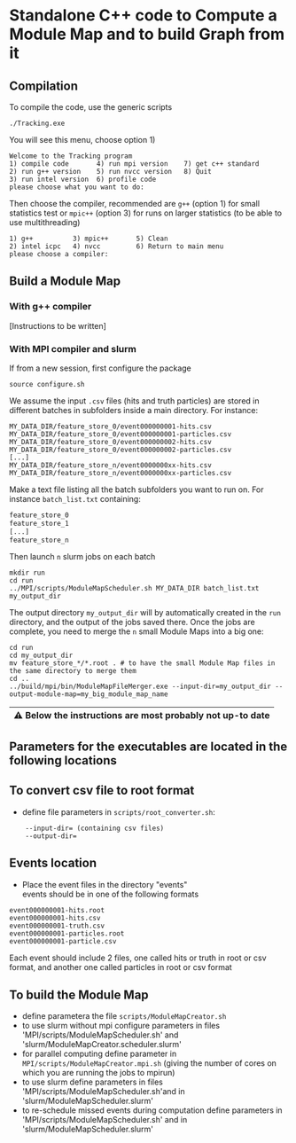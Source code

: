 # Standalone C++ code to Compute a Module Map and to build Graph from it

## Compilation

To compile the code, use the generic scripts
```console
./Tracking.exe
```
You will see this menu, choose option 1)
```console
Welcome to the Tracking program
1) compile code	      4) run mpi version    7) get c++ standard
2) run g++ version    5) run nvcc version   8) Quit
3) run intel version  6) profile code
please choose what you want to do:
```
Then choose the compiler, recommended are `g++` (option 1) for small statistics test or `mpic++` (option 3) for runs on larger statistics (to be able to use multithreading)
```console
1) g++			3) mpic++		5) Clean
2) intel icpc	4) nvcc			6) Return to main menu
please choose a compiler:
```

## Build a Module Map

### With g++ compiler 

[Instructions to be written]

### With MPI compiler and slurm

If from a new session, first configure the package
```console
source configure.sh
````
We assume the input `.csv` files (hits and truth particles) are stored in different batches in subfolders inside a main directory. For instance:
 ```
 MY_DATA_DIR/feature_store_0/event000000001-hits.csv
 MY_DATA_DIR/feature_store_0/event000000001-particles.csv
 MY_DATA_DIR/feature_store_0/event000000002-hits.csv
 MY_DATA_DIR/feature_store_0/event000000002-particles.csv
[...]
MY_DATA_DIR/feature_store_n/event0000000xx-hits.csv
MY_DATA_DIR/feature_store_n/event0000000xx-particles.csv
```
Make a text file listing all the batch subfolders you want to run on. For instance `batch_list.txt` containing:
```txt
feature_store_0
feature_store_1
[...]
feature_store_n
```

Then launch `n` slurm jobs on each batch
```console
mkdir run
cd run
../MPI/scripts/ModuleMapScheduler.sh MY_DATA_DIR batch_list.txt my_output_dir
```
The output directory `my_output_dir` will by automatically created in the `run` directory, and the output of the jobs saved there.
Once the jobs are complete, you need to merge the `n` small Module Maps into a big one:
```console
cd run
cd my_output_dir
mv feature_store_*/*.root . # to have the small Module Map files in the same directory to merge them
cd ..
../build/mpi/bin/ModuleMapFileMerger.exe --input-dir=my_output_dir --output-module-map=my_big_module_map_name
```



| :warning:  Below the instructions are most probably not up-to date   |
|----------------------------------------------------------------------|

## Parameters for the executables are located in the following locations

## To convert csv file to root format

* define file parameters in `scripts/root_converter.sh`:
```  
    --input-dir= (containing csv files)  
    --output-dir=
```

## Events location  

* Place the event files in the directory "events"  
events should be in one of the following formats  
```
event000000001-hits.root  
event000000001-hits.csv  
event000000001-truth.csv  
event000000001-particles.root  
event000000001-particle.csv
```  
Each event should include 2 files, one called hits or truth in root or csv format, and another one called particles in root or csv format

## To build the Module Map

* define parametera the file `scripts/ModuleMapCreator.sh`
* to use slurm without mpi configure parameters in files 'MPI/scripts/ModuleMapScheduler.sh' and 'slurm/ModuleMapCreator.scheduler.slurm'
* for parallel computing define parameter in `MPI/scripts/ModuleMapCreator.mpi.sh` (giving the number of cores on which you are running the jobs to mpirun)
* to use slurm define parameters in files 'MPI/scripts/ModuleMapScheduler.sh'and in 'slurm/ModuleMapScheduler.slurm'
* to re-schedule missed events during computation define parameters in 'MPI/scripts/ModuleMapScheduler.sh' and in 'slurm/ModuleMapScheduler.slurm'

